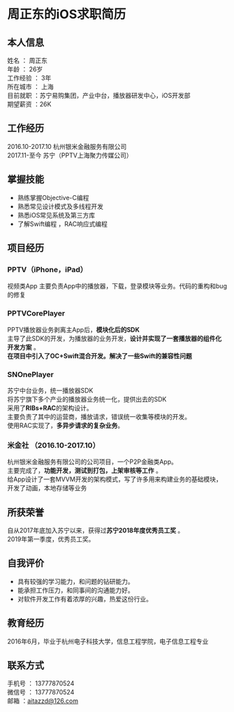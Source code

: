 # 周正东的iOS求职简历
## 本人信息
姓名 ： 周正东  
年龄 ： 26岁  
工作经验 ： 3年  
所在城市 ： 上海  
目前就职 ：苏宁易购集团，产业中台，播放器研发中心，iOS开发部  
期望薪资 ：26K  
## 工作经历
2016.10-2017.10 杭州银米金融服务有限公司  
2017.11-至今 苏宁（PPTV上海聚力传媒公司）
## 掌握技能
+ 熟练掌握Objective-C编程
+ 熟悉常见设计模式及多线程开发
+ 熟悉iOS常见系统及第三方库
+ 了解Swift编程 ，RAC响应式编程

## 项目经历
### PPTV（iPhone，iPad）
视频类App
主要负责App中的播放器，下载，登录模块等业务。代码的重构和bug的修复

### PPTVCorePlayer
PPTV播放器业务剥离主App后，**模块化后的SDK**  
主导了此SDK的开发，为播放器的业务开发，**设计并实现了一套播放器的组件化开发方案** 。      
**在项目中引入了OC+Swift混合开发。解决了一些Swift的兼容性问题**
### SNOnePlayer
苏宁中台业务，统一播放器SDK  
将苏宁旗下多个产业的播放器业务统一化，提供出去的SDK  
采用了**RIBs+RAC**的架构设计。  
主要负责了其中的运营商，播放请求，错误统一收集等模块的开发。  
使用RAC实现了，**多异步请求的复杂业务**。
### 米金社 （2016.10-2017.10）
杭州银米金融服务有限公司的公司项目，一个P2P金融类App。  
主要完成了，**功能开发，测试到打包，上架审核等工作** 。  
给App设计了一套MVVM开发的架构模式，写了许多用来构建业务的基础模块，开发了动画，本地存储等业务

## 所获荣誉
自从2017年底加入苏宁以来，获得过**苏宁2018年度优秀员工奖** 。  
2019年第一季度，优秀员工奖。
## 自我评价
+ 具有较强的学习能力，和问题的钻研能力。
+ 能承担工作压力，和同事间的沟通能力好。
+ 对软件开发工作有着浓厚的兴趣，热爱这份行业。

## 教育经历
2016年6月，毕业于杭州电子科技大学，信息工程学院，电子信息工程专业 

## 联系方式
手机号 ： 13777870524  
微信号 ： 13777870524  
邮箱 ：aitazzd@126.com  
